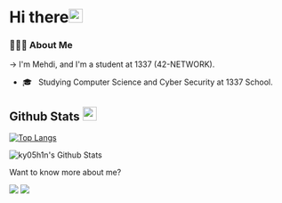 <h1>Hi there<img src="https://media.giphy.com/media/hvRJCLFzcasrR4ia7z/giphy.gif" width="25px"></h1>   

<h3> 👨🏻‍💻 About Me </h3>

-> I'm Mehdi, and I'm a student at 1337 (42-NETWORK).

- 🎓 &nbsp; Studying Computer Science and Cyber Security at 1337 School.


## Github Stats <img src="https://media.giphy.com/media/cj87CxfRtrUifF3Ryk/giphy.gif" width="25px">

[![Top Langs](https://github-readme-stats.vercel.app/api/top-langs/?username=ky05h1n&layout=compact&text_color=daf7dc&bg_color=151515)](https://github.com/ky05h1n/github-readme-stats)

<img align="center" src="https://github-readme-stats.vercel.app/api?username=ky05h1n&include_all_commits=true&count_private=true&show_icons=true&line_height=20&title_color=7A7ADB&icon_color=2234AE&text_color=D3D3D3&bg_color=0,000000,130F40" alt="ky05h1n's Github Stats">

</br>


Want to know more about me? 

  <p>
    <a href="https://www.instagram.com/ky05h1n/" target="_blank"><img src="https://img.shields.io/badge/Instagram-222222?&style=flat-square&logo=instagram&logoColor=white&link=https://www.instagram.com/_.sanda._)](https://www.instagram.com/_.sanda._/"></a>
    <a href="https://www.facebook.com/ky05h1n/" target="_blank"><img src="https://img.shields.io/badge/Facebook-222222?&style=flat-square&logo=facebook&logoColor=white&link=https://www.facebook.com/h.g.d.sandakalum)](https://www.facebook.com/h.g.d.sandakalum"></a>
  </p>
